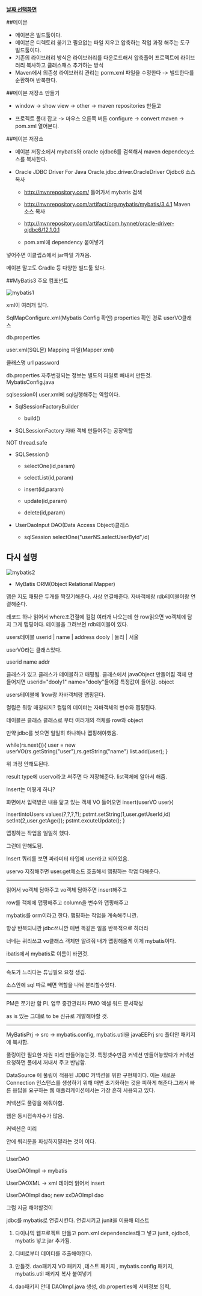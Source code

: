 ﻿**[날짜 선택화면](../README.md)**

##메이븐

- 메이븐은 빌드툴이다.
- 메이븐은 디렉토리 옮기고 필요없는 파일 지우고 압축하는 작업 과정 해주는 도구 빌드툴이다.
- 기존의 라이브러리 방식은 라이브러리를 다운로드해서 압축풀어 프로젝트에 라이브러리 복사하고 클래스패스 추가하는 방식
- Maven에서 의존성 라이브러리 관리는 porm.xml 파일을 수정한다 -> 빌드한다를 순환하며 반복한다.


##메이븐 저장소 만들기

- window -> show view -> other -> maven repositories 만들고

- 프로젝트 폴더 잡고 -> 마우스 오른쪽 버튼 configure -> convert maven -> pom.xml 열어본다.



##메이븐 저장소

- 메이븐 저장소에서 mybatis와 oracle ojdbc6를 검색해서 maven dependecy소스를 복사한다.

- Oracle JDBC Driver For Java Oracle.jdbc.driver.OracleDriver Ojdbc6 소스 복사

  - http://mvnrepository.com/ 들어가서 mybatis 검색

  - http://mvnrepository.com/artifact/org.mybatis/mybatis/3.4.1 Maven 소스 복사

  - http://mvnrepository.com/artifact/com.hynnet/oracle-driver-ojdbc6/12.1.0.1

  - pom.xml에 dependency 붙여넣기


넣어주면 이클립스에서 jar파일 가져옴.

메이븐 말고도 Gradle 등 다양한 빌드툴 있다.

##MyBatis3 주요 컴포넌트

![mybatis1](../resources/mybatis1.JPG)

xml이 여러개 있다.

SqlMapConfigure.xml(Mybatis Config 확인)
properties 확인 경로
userVO클래스

db.properties


user.xml(SQL문)
Mapping 파일(Mapper xml)

클래스명
url
password

db.properties 자주변경되는 정보는 별도의 파일로 빼내서 만든것.
MybatisConfig.java

sqlsession이 user.xml에 sql실행해주는 역할이다.


- SqlSessionFactoryBuilder
  - build()

- SQLSessionFactory 자바 객체 만들어주는 공장역할

NOT thread.safe

- SQLSession()

  - selectOne(id,param)

  - selectList(id,param)

  - insert(id,param)

  - update(id,param)

  - delete(id,param)

- UserDaoInput DAO(Data Access Object)클래스
  
  - sqlSession selectOne("userNS.selectUserById",id)



## 다시 설명

![mybatis2](../resources/mybatis2.JPG)

- MyBatis ORM(Object Relational Mapper)

맵은 지도 매핑은 두개를 짝짓기해준다. 사상 연결해준다.
자바객체랑 rdb테이블이랑 연결해준다.

레코드 하나 읽어서 where조건절에 컬럼 여러개 나오는데 한 row읽으면 vo객체에 담지 그게 맵핑이다.
테이블을 그려보면
rdb테이블이 있다.

users테이블
userid | name | address
dooly | 둘리 | 서울

userVO라는 클래스있다.

userid
name
addr

클래스가 있고 클래스가 테이블하고 매핑됨.
클래스에서 javaObject 만들어짐
객체 만들어지면 userid="dooly1" name="dooly"들어감 특정값이 들어감. object

users테이블에 1row랑 자바객체랑 맵핑된다.


컬럼은 뭐랑 매칭되지? 컬럼의 데이터는 자바객체의 변수와 맵핑된다.

테이블은 클래스 클래스로 부터 여러개의 객체를 row와 object

만약 jdbc를 썻으면 일일히 하나하나 맵핑해야했음.

while(rs.next()){
 user = new userVO(rs.getString("user"),rs.getString("name")
 list.add(user); 
}

위 과정 안해도된다.

result type에 uservo라고 써주면 다 저장해준다.
list객체에 알아서 해줌.

Insert는 어떻게 하나?

화면에서 입력받은 내용 닮고 있는 객체 VO 들어오면
insert(userVO user){

insertintoUsers values(?,?,?,?);
pstmt.setString(1,user.getUserId,id)
setInt(2,user.getAge());
pstmt.excuteUpdate();
}

맵핑하는 작업을 일일히 했다.

그런데 안해도됨.

Insert 쿼리를 보면 파라미터 타입에 user라고 되어있음.

uservo 지칭해주면 user.get메소드 호출해서 맵핑하는 작업 다해준다.

---------------------------------------------------------------------

읽어서 vo객체 담아주고 vo객체 담아주면 insert해주고

row를 객체에 맵핑해주고 column을 변수와 맵핑해주고

mybatis를 orm이라고 한다. 맵핑하는 작업을 계속해주니깐.

항상 반복되니깐 jdbc쓰니깐 매번 똑같은 일을 반복적으로 하더라

너네는 쿼리쓰고 vo클래스 객체만 알려줘 내가 맵핑해줄게 이게 mybatis이다.

ibatis에서 mybatis로 이름이 바뀐것.

----------------------------------------------------------------------

속도가 느리다는 튜닝필요 요청 생김.

소스안에 sql 따로 빼면 역할을 나눠 분리할수있다.

--------------------------------------------------------------------

PM은 쪼기만 함
PL 업무 중간관리자
PMO 엑셀 워드 문서작성

as is 있는 그대로
to be 신규로 개발해야할 것.

----------------------------------------------------

MyBatisPrj -> src -> mybatis.config, mybatis.util을 javaEEPrj src 폴더안 패키지에 복사함.

풀링이란 필요한 자원 미리 만들어놓는것. 특정갯수만큼 커넥션 만들어놓았다가 커넥션 요청하면 풀에서 꺼내서 주고 반납함.

DataSource 에 풀링이 적용된 JDBC 커넥션을 위한 구현체이다. 이는 새로운 Connection 인스턴스를 생성하기 위해 매번 초기화하는 것을 피하게 해준다.그래서 빠른 응답을 요구하는 웹 애플리케이션에서는 가장 흔히 사용되고 있다. 

커넥션도 풀링을 해줘야함.

웹은 동시접속자수가 많음.

커넥션은 미리

안에 쿼리문을 파싱하지말라는 것이 <![CDATA[ ]]> 이다.


---------------------------------------------------------

UserDAO

UserDAOImpl -> mybatis

UserDAOXML -> xml 데이터 읽어서 insert

UserDAOImpl dao;
new xxDAOImpl dao



그럼 지금 해야할것이

jdbc를 mybatis로 연결시킨다. 연결시키고 junit을 이용해 테스트

1. 다이나믹 웹프로젝트 만들고 pom.xml dependencies태그 넣고 junit, ojdbc6, mybatis 넣고 jar 추가됨.

2. 디비로부터 데이터를 추출해야한다.

3. 만들것. dao패키지  VO 패키지 ,테스트 패키지 , mybatis.config 패키지, mybatis.util 패키지 복사 붙여넣기

4. dao패키지 안데 DAOImpl.java 생성, db.properties에 서버정보 입력, 



